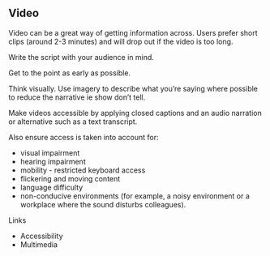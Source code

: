 ---
---
## Video

Video can be a great way of getting information across. Users prefer short clips (around 2-3 minutes) and will drop out if the video is too long.

Write the script with your audience in mind.

Get to the point as early as possible.

Think visually. Use imagery to describe what you’re saying where possible to reduce the narrative ie show don’t tell.

Make videos accessible by applying closed captions and an audio narration or alternative such as a text transcript.

Also ensure access is taken into account for:

- visual impairment
- hearing impairment
- mobility - restricted keyboard access
- flickering and moving content
- language difficulty
- non-conducive environments (for example, a noisy environment or a workplace where the sound disturbs colleagues).

Links

- Accessibility
- Multimedia

